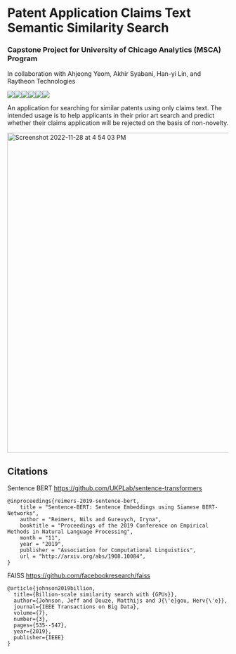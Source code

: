 # Patent Application Claims Text Semantic Similarity Search
### Capstone Project for University of Chicago Analytics (MSCA) Program 
In collaboration with Ahjeong Yeom, Akhir Syabani, Han-yi Lin, and Raytheon Technologies

<img src="https://img.shields.io/badge/Python-FFD43B?style=for-the-badge&logo=python&logoColor=blue"><img src="https://img.shields.io/badge/SQLite-07405E?style=for-the-badge&logo=sqlite&logoColor=white"><img src="https://img.shields.io/badge/Pandas-2C2D72?style=for-the-badge&logo=pandas&logoColor=white"><img src="https://img.shields.io/badge/Numpy-777BB4?style=for-the-badge&logo=numpy&logoColor=white"><img src="https://img.shields.io/badge/Plotly-239120?style=for-the-badge&logo=plotly&logoColor=white"><img src="https://img.shields.io/badge/Streamlit-FF4B4B?style=for-the-badge&logo=Streamlit&logoColor=white">


An application for searching for similar patents using only claims text. The intended usage is to help applicants in their prior art search and predict whether their claims application will be rejected on the basis of non-novelty. 


<img width="729" alt="Screenshot 2022-11-28 at 4 54 03 PM" src="https://user-images.githubusercontent.com/50029982/204462467-c5cf56cb-c6be-47db-8c2c-9bc0076309e1.png">

## Citations

Sentence BERT https://github.com/UKPLab/sentence-transformers
```
@inproceedings{reimers-2019-sentence-bert,
    title = "Sentence-BERT: Sentence Embeddings using Siamese BERT-Networks",
    author = "Reimers, Nils and Gurevych, Iryna",
    booktitle = "Proceedings of the 2019 Conference on Empirical Methods in Natural Language Processing",
    month = "11",
    year = "2019",
    publisher = "Association for Computational Linguistics",
    url = "http://arxiv.org/abs/1908.10084",
}
```

FAISS https://github.com/facebookresearch/faiss
```
@article{johnson2019billion,
  title={Billion-scale similarity search with {GPUs}},
  author={Johnson, Jeff and Douze, Matthijs and J{\'e}gou, Herv{\'e}},
  journal={IEEE Transactions on Big Data},
  volume={7},
  number={3},
  pages={535--547},
  year={2019},
  publisher={IEEE}
}
```
